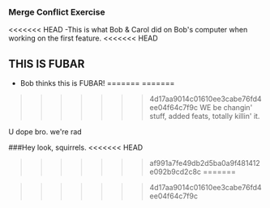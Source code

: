 ### Merge Conflict Exercise

<<<<<<< HEAD
-This is what Bob & Carol did on Bob's computer when working on the first feature.
<<<<<<< HEAD


## THIS IS FUBAR
- Bob thinks this is FUBAR!
=======
=======
>>>>>>> 4d17aa9014c01610ee3cabe76fd4ee04f64c7f9c
WE be changin' stuff, added feats, totally killin' it.

U dope bro.
we're rad

###Hey look, squirrels.
<<<<<<< HEAD
>>>>>>> af991a7fe49db2d5ba0a9f481412e092b9cd2c8c
=======

>>>>>>> 4d17aa9014c01610ee3cabe76fd4ee04f64c7f9c
